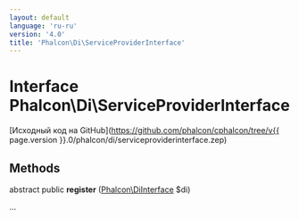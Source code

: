 ```yaml
---
layout: default
language: 'ru-ru'
version: '4.0'
title: 'Phalcon\Di\ServiceProviderInterface'
---
```


# Interface **Phalcon\Di\ServiceProviderInterface**

[Исходный код на GitHub](https://github.com/phalcon/cphalcon/tree/v{{ page.version }}.0/phalcon/di/serviceproviderinterface.zep)

## Methods

abstract public **register** ([Phalcon\DiInterface](Phalcon_DiInterface) $di)

...